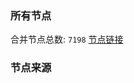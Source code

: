 ### 所有节点
合并节点总数: `7198`
[节点链接](https://github.com/rzhy1/33/raw/master/sub/sub_merge_base64.txt)

### 节点来源
